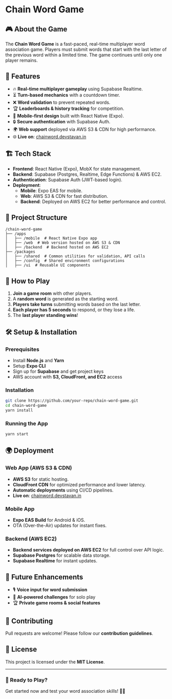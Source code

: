 # Chain Word Game

## 🎮 About the Game
The **Chain Word Game** is a fast-paced, real-time multiplayer word association game. Players must submit words that start with the last letter of the previous word within a limited time. The game continues until only one player remains.

## 🚀 Features
- 🔥 **Real-time multiplayer gameplay** using Supabase Realtime.
- ⏳ **Turn-based mechanics** with a countdown timer.
- ❌ **Word validation** to prevent repeated words.
- 🏆 **Leaderboards & history tracking** for competition.
- 📱 **Mobile-first design** built with React Native (Expo).
- 🔒 **Secure authentication** with Supabase Auth.
- 🌍 **Web support** deployed via AWS S3 & CDN for high performance.
- 🌐 **Live on**: [chainword.devstavan.in](https://chainword.devstavan.in)

## 🏗️ Tech Stack
- **Frontend**: React Native (Expo), MobX for state management.
- **Backend**: Supabase (Postgres, Realtime, Edge Functions) & AWS EC2.
- **Authentication**: Supabase Auth (JWT-based login).
- **Deployment**:
  - **Mobile**: Expo EAS for mobile.
  - **Web**: AWS S3 & CDN for fast distribution.
  - **Backend**: Deployed on AWS EC2 for better performance and control.

## 📂 Project Structure
```
/chain-word-game
├── /apps
│   ├── /mobile  # React Native Expo app
│   ├── /web  # Web version hosted on AWS S3 & CDN
│   ├── /backend  # Backend hosted on AWS EC2
├── /packages
│   ├── /shared  # Common utilities for validation, API calls
│   ├── /config  # Shared environment configurations
│   ├── /ui  # Reusable UI components
```

## 🎯 How to Play
1. **Join a game room** with other players.
2. A **random word** is generated as the starting word.
3. **Players take turns** submitting words based on the last letter.
4. **Each player has 5 seconds** to respond, or they lose a life.
5. The **last player standing wins**!

## 🛠️ Setup & Installation
### Prerequisites
- Install **Node.js** and **Yarn**
- Setup **Expo CLI**
- Sign up for **Supabase** and get project keys
- AWS account with **S3, CloudFront, and EC2** access

### Installation
```sh
git clone https://github.com/your-repo/chain-word-game.git
cd chain-word-game
yarn install
```

### Running the App
```sh
yarn start
```

## 🌍 Deployment
### **Web App (AWS S3 & CDN)**
- **AWS S3** for static hosting.
- **CloudFront CDN** for optimized performance and lower latency.
- **Automatic deployments** using CI/CD pipelines.
- **Live on**: [chainword.devstavan.in](https://chainword.devstavan.in)

### **Mobile App**
- **Expo EAS Build** for Android & iOS.
- OTA (Over-the-Air) updates for instant fixes.

### **Backend (AWS EC2)**
- **Backend services deployed on AWS EC2** for full control over API logic.
- **Supabase Postgres** for scalable data storage.
- **Supabase Realtime** for instant updates.

## 🎉 Future Enhancements
- 🎙️ **Voice input for word submission**
- 🤖 **AI-powered challenges** for solo play
- 🏆 **Private game rooms & social features**

## 🤝 Contributing
Pull requests are welcome! Please follow our **contribution guidelines**.

## 📜 License
This project is licensed under the **MIT License**.

---
### 🚀 Ready to Play?
Get started now and test your word association skills! 📝🔥
